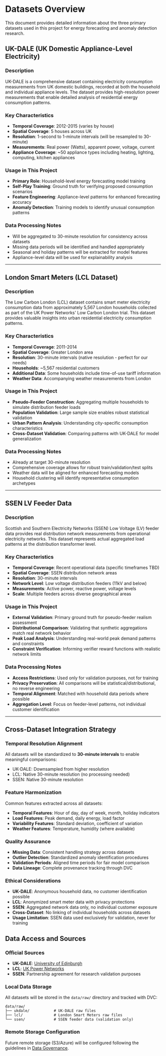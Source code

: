 # Datasets Overview

This document provides detailed information about the three primary datasets used in this project for energy forecasting and anomaly detection research.

## UK-DALE (UK Domestic Appliance-Level Electricity)

### Description
UK-DALE is a comprehensive dataset containing electricity consumption measurements from UK domestic buildings, recorded at both the household and individual appliance levels. The dataset provides high-resolution power measurements that enable detailed analysis of residential energy consumption patterns.

### Key Characteristics
- **Temporal Coverage**: 2012-2015 (varies by house)
- **Spatial Coverage**: 5 houses across UK
- **Resolution**: 1-second to 1-minute intervals (will be resampled to 30-minute)
- **Measurements**: Real power (Watts), apparent power, voltage, current
- **Appliance Coverage**: ~50 appliance types including heating, lighting, computing, kitchen appliances

### Usage in This Project
- **Primary Role**: Household-level energy forecasting model training
- **Self-Play Training**: Ground truth for verifying proposed consumption scenarios
- **Feature Engineering**: Appliance-level patterns for enhanced forecasting accuracy
- **Anomaly Detection**: Training models to identify unusual consumption patterns

### Data Processing Notes
- Will be aggregated to 30-minute resolution for consistency across datasets
- Missing data periods will be identified and handled appropriately
- Seasonal and holiday patterns will be extracted for model features
- Appliance-level data will be used for explainability analysis

---

## London Smart Meters (LCL Dataset)

### Description
The Low Carbon London (LCL) dataset contains smart meter electricity consumption data from approximately 5,567 London households collected as part of the UK Power Networks' Low Carbon London trial. This dataset provides valuable insights into urban residential electricity consumption patterns.

### Key Characteristics
- **Temporal Coverage**: 2011-2014
- **Spatial Coverage**: Greater London area
- **Resolution**: 30-minute intervals (native resolution - perfect for our needs)
- **Households**: ~5,567 residential customers
- **Additional Data**: Some households include time-of-use tariff information
- **Weather Data**: Accompanying weather measurements from London

### Usage in This Project
- **Pseudo-Feeder Construction**: Aggregating multiple households to simulate distribution feeder loads
- **Population Validation**: Large sample size enables robust statistical validation
- **Urban Pattern Analysis**: Understanding city-specific consumption characteristics
- **Cross-Dataset Validation**: Comparing patterns with UK-DALE for model generalization

### Data Processing Notes
- Already at target 30-minute resolution
- Comprehensive coverage allows for robust train/validation/test splits
- Weather data will be aligned for enhanced forecasting models
- Household clustering will identify representative consumption archetypes

---

## SSEN LV Feeder Data

### Description
Scottish and Southern Electricity Networks (SSEN) Low Voltage (LV) feeder data provides real distribution network measurements from operational electricity networks. This dataset represents actual aggregated load patterns at the distribution transformer level.

### Key Characteristics
- **Temporal Coverage**: Recent operational data (specific timeframes TBD)
- **Spatial Coverage**: SSEN distribution network areas
- **Resolution**: 30-minute intervals
- **Network Level**: Low voltage distribution feeders (11kV and below)
- **Measurements**: Active power, reactive power, voltage levels
- **Scale**: Multiple feeders across diverse geographical areas

### Usage in This Project
- **External Validation**: Primary ground truth for pseudo-feeder realism assessment
- **Distributional Comparison**: Validating that synthetic aggregations match real network behavior
- **Peak Load Analysis**: Understanding real-world peak demand patterns and constraints
- **Constraint Verification**: Informing verifier reward functions with realistic network limits

### Data Processing Notes
- **Access Restrictions**: Used only for validation purposes, not for training
- **Privacy Preservation**: All comparisons will be statistical/distributional, no reverse engineering
- **Temporal Alignment**: Matched with household data periods where possible
- **Aggregation Level**: Focus on feeder-level patterns, not individual customer identification

---

## Cross-Dataset Integration Strategy

### Temporal Resolution Alignment
All datasets will be standardized to **30-minute intervals** to enable meaningful comparisons:
- UK-DALE: Downsampled from higher resolution
- LCL: Native 30-minute resolution (no processing needed)
- SSEN: Native 30-minute resolution

### Feature Harmonization
Common features extracted across all datasets:
- **Temporal Features**: Hour of day, day of week, month, holiday indicators
- **Load Features**: Peak demand, daily energy, load factor
- **Variability Features**: Standard deviation, coefficient of variation
- **Weather Features**: Temperature, humidity (where available)

### Quality Assurance
- **Missing Data**: Consistent handling strategy across datasets
- **Outlier Detection**: Standardized anomaly identification procedures
- **Validation Periods**: Aligned time periods for fair model comparison
- **Data Lineage**: Complete provenance tracking through DVC

### Ethical Considerations
- **UK-DALE**: Anonymous household data, no customer identification possible
- **LCL**: Anonymized smart meter data with privacy protections
- **SSEN**: Aggregated network data only, no individual customer exposure
- **Cross-Dataset**: No linking of individual households across datasets
- **Usage Limitation**: SSEN data used exclusively for validation, never for training

## Data Access and Sources

### Official Sources
- **UK-DALE**: [University of Edinburgh](https://ukerc.rl.ac.uk/DC/cgi-bin/edc_search.pl?GoButton=Detail&WantComp=46&EndNote=on)
- **LCL**: [UK Power Networks](https://data.london.gov.uk/dataset/smartmeter-energy-use-data-in-london-households)
- **SSEN**: Partnership agreement for research validation purposes

### Local Data Storage
All datasets will be stored in the `data/raw/` directory and tracked with DVC:
```
data/raw/
├── ukdale/           # UK-DALE raw files
├── lcl/              # London Smart Meters raw files
└── ssen/             # SSEN feeder data (validation only)
```

### Remote Storage Configuration
Future remote storage (S3/Azure) will be configured following the guidelines in [Data Governance](data_governance.md).
